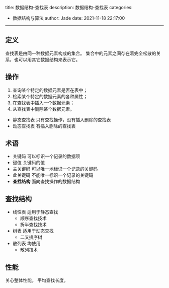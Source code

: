title: 数据结构-查找表
description: 数据结构-查找表
categories:
  - 数据结构与算法
author: Jade
date: 2021-11-18 22:17:00
---
## 定义
查找表是由同一种数据元素构成的集合。
集合中的元素之间存在着完全松散的关系，也可以用其它数据结构来表示它。

## 操作
1. 查询某个特定的数据元素是否在表中；
2. 检索某个特定的数据元素的各种属性；
3. 在查找表中插入一个数据元素；
4. 从查找表中删除某个数据元素。

- 静态查找表 只有查找操作，没有插入删除的查找表
- 动态查找表 有插入删除的查找表

## 术语
- 关键码 可以标识一个记录的数据项
- 键值 关键码的值
- 主关键码 可以唯一地标识一个记录的关键码
- 此关键码 不能唯一标识一个记录的关键码
- **查找结构** 面向查找操作的数据结构

## 查找结构
- 线性表 适用于静态查找
	- 顺序查找技术
   - 折半查找技术
- 树表 适用于动态查找
	- 二叉排序树
- 散列表 均使用
	- 散列技术
   
## 性能
关心整体性能。
平均查找长度。